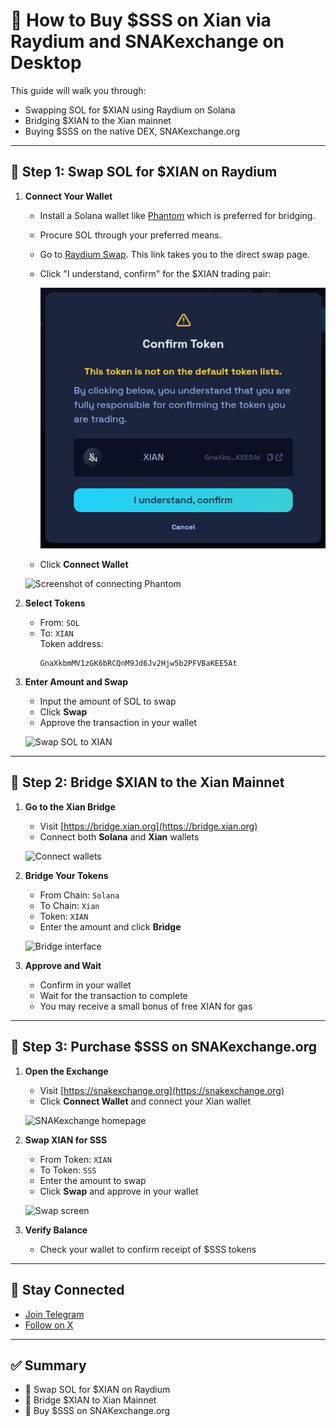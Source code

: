 # 💱 How to Buy $SSS on Xian via Raydium and SNAKexchange on Desktop

This guide will walk you through:

- Swapping SOL for $XIAN using Raydium on Solana
- Bridging $XIAN to the Xian mainnet
- Buying $SSS on the native DEX, SNAKexchange.org

---

## 🔄 Step 1: Swap SOL for $XIAN on Raydium

1. **Connect Your Wallet**  
   - Install a Solana wallet like [Phantom](https://phantom.app/) which is preferred for bridging.
   - Procure SOL through your preferred means.
   - Go to [Raydium Swap](https://raydium.io/swap/?inputMint=sol&outputMint=GnaXkbmMV1zGK6bRCQnM9Jd6Jv2Hjw5b2PFVBaKEE5At). This link takes you to the direct swap page.
   - Click "I understand, confirm" for the $XIAN trading pair:
   
     ![Screenshot of confirming](pictures/confirm_on_raydium.png)
   - Click **Connect Wallet**

   ![Screenshot of connecting Phantom](Documentation/pictures/confirm_on_raydium.png)

2. **Select Tokens**  
   - From: `SOL`  
   - To: `XIAN`  
     Token address:  
     ```
     GnaXkbmMV1zGK6bRCQnM9Jd6Jv2Hjw5b2PFVBaKEE5At
     ```

3. **Enter Amount and Swap**  
   - Input the amount of SOL to swap  
   - Click **Swap**  
   - Approve the transaction in your wallet

   ![Swap SOL to XIAN](path/to/swap-confirm.png)

---

## 🌉 Step 2: Bridge $XIAN to the Xian Mainnet

1. **Go to the Xian Bridge**  
   - Visit [https://bridge.xian.org](https://bridge.xian.org)  
   - Connect both **Solana** and **Xian** wallets

   ![Connect wallets](path/to/connect-bridge.png)

2. **Bridge Your Tokens**  
   - From Chain: `Solana`  
   - To Chain: `Xian`  
   - Token: `XIAN`  
   - Enter the amount and click **Bridge**

   ![Bridge interface](path/to/bridge-interface.png)

3. **Approve and Wait**  
   - Confirm in your wallet  
   - Wait for the transaction to complete  
   - You may receive a small bonus of free XIAN for gas

---

## 🐍 Step 3: Purchase $SSS on SNAKexchange.org

1. **Open the Exchange**  
   - Visit [https://snakexchange.org](https://snakexchange.org)  
   - Click **Connect Wallet** and connect your Xian wallet

   ![SNAKexchange homepage](path/to/snakexchange-home.png)

2. **Swap XIAN for SSS**  
   - From Token: `XIAN`  
   - To Token: `SSS`  
   - Enter the amount to swap  
   - Click **Swap** and approve in your wallet

   ![Swap screen](path/to/swap-sss.png)

3. **Verify Balance**  
   - Check your wallet to confirm receipt of $SSS tokens

---

## 📢 Stay Connected

- [Join Telegram](https://t.me/slither_on_xian)  
- [Follow on X](https://x.com/slither_on_xian)

---

## ✅ Summary

- 🔄 Swap SOL for $XIAN on Raydium  
- 🌉 Bridge $XIAN to Xian Mainnet  
- 🐍 Buy $SSS on SNAKexchange.org  

